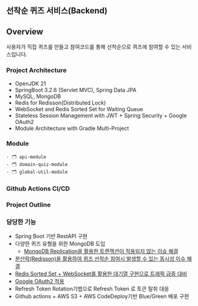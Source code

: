 ## 선착순 퀴즈 서비스(Backend)

## Overview
사용자가 직접 퀴즈를 만들고 참여코드를 통해 선착순으로 퀴즈에 참여할 수 있는 서비스입니다. 

### Project Architecture

* OpenJDK 21
* SpringBoot 3.2.6 (Servlet MVC), Spring Data JPA
* MySQL, MongoDB
* Redis for Redisson(Distributed Lock)
* WebSocket and Redis Sorted Set for Waiting Queue
* Stateless Session Management with JWT + Spring Security + Google OAuth2
* Module Architecture with Gradle Multi-Project

### Module
```
- 🗂️ api-module
- 🗂️ domain-quiz-module
- 🗂️ global-util-module
```

### Github Actions CI/CD



### Project Outline

### 담당한 기능

 * Spring Boot 기반 RestAPI 구현
 * 다양한 퀴즈 유형을 위한 MongoDB 도입
   * [MongoDB Replication을 활용한 트랜잭션이 적용되지 않는 이슈 해결](https://velog.io/@penrose_15/Docker-MongoDB-replicaSet-설정)
 * [분산락(Redisson)을 활용하여 퀴즈 선착순 참여시 발생할 수 있는 동시성 이슈 해결](https://velog.io/@penrose_15/Redisson을-활용한-분산락으로-동시성-이슈-해결하기)
 * [Redis Sorted Set + WebSocket를 활용한 대기열 구현으로 트래픽 급증 대비](https://velog.io/@penrose_15/Redis-Websocket-활용한-대기열-서비스-구현Spring-Boot)
 * [Google OAuth2 적용](https://velog.io/@penrose_15/SpringBoot-React-환경에서-Google-Oauth2-적용기)
 * Refresh Token Rotation기법으로 Refresh Token 로 토큰 탈취 대응
 * Github actions + AWS S3 + AWS CodeDeploy기반 Blue/Green 배포 구현
